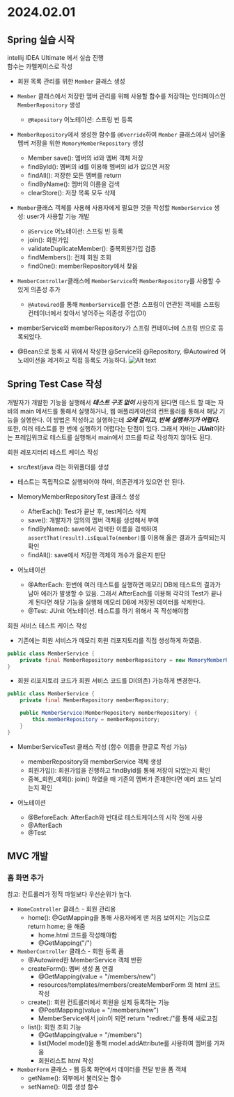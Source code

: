 # 2024.02.01

## Spring 실습 시작
intellij IDEA Ultimate 에서 실습 진행  
함수는 카멜케이스로 작성
- 회원 목록 관리를 위한 `Member` 클래스 생성
- `Member` 클래스에서 저장한 멤버 관리를 위해 사용할 함수를 저장하는 인터페이스인 `MemberRepository` 생성
    - `@Repository` 어노테이션: 스프링 빈 등록
- `MemberRepository`에서 생성한 함수를 `@Override`하여 `Member` 클래스에서 넘어올 멤버 저장을 위한 `MemoryMemberRepository` 생성
    - Member save(): 멤버의 id와 멤버 객체 저장
    - findById(): 멤버의 id를 이용해 멤버의 id가 없으면 저장
    - findAll(): 저장한 모든 멤버를 return
    - findByName(): 멤버의 이름을 검색
    - clearStore(): 저장 목록 모두 삭제
- `Member`클래스 객체를 사용해 사용자에게 필요한 것을 작성할 `MemberService` 생성: user가 사용할 기능 개발
    - `@Service` 어노테이션: 스프링 빈 등록
    - join(): 회원가입
    - validateDuplicateMember(): 중복회원가입 검증
    - findMembers(): 전체 회원 조회
    - findOne(): memberRepository에서 찾음
- `MemberController`클래스에 `MemberService`와 `MemberRepository`를 사용할 수 있게 의존성 추가
    - `@Autowired`를 통해 `MemberService`를 연결: 스프링이 연관된 객체를 스프링 컨테이너에서 찾아서 넣어주는 의존성 주입(DI)

- memberService와 memberRepository가 스프링 컨테이너에 스프링 빈으로 등록되었다.
- @Bean으로 등록 시 위에서 작성한 @Service와 @Repository, @Autowired 어노테이션을 제거하고 직접 등록도 가능하다.
![Alt text](<스프링 컨테이너.png>)


## Spring Test Case 작성
개발자가 개발한 기능을 실행해서 ***테스트 구조 없이*** 사용하게 된다면 테스트 할 때는 자바의 main 메서드를 통해서 실행하거나, 웹 애플리케이션의 컨트롤러를 통해서 해당 기능을 실행한다. 이 방법은 작성하고 실행하는데 ***오래 걸리고, 반복 실행하기가 어렵다.*** 또한, 여러 테스트를 한 번에 실행하기 어렵다는 단점이 있다. 그래서 자바는 ***JUnit***이라는 프레임워크로 테스트를 실행해서 main에서 코드를 따로 작성하지 않아도 된다.

회원 레포지터리 테스트 케이스 작성
- src/test/java 라는 하위폴더를 생성
- 테스트는 독립적으로 실행되어야 하며, 의존관계가 있으면 안 된다.
- MemoryMemberRepositoryTest 클래스 생성
    - AfterEach(): Test가 끝난 후, test케이스 삭제
    - save(): 개발자가 임의의 멤버 객체를 생성해서 부여
    - findByName(): save에서 검색한 이름을 검색하여 `assertThat(result).isEqualTo(member)`를 이용해 옳은 결과가 출력되는지 확인
    - findAll(): save에서 저장한 객체의 개수가 옳은지 판단

- 어노테이션
    - @AfterEach: 한번에 여러 테스트를 실행하면 메모리 DB에 테스트의 결과가 남아 에러가 발생할 수 있음. 그래서 AfterEach를 이용해 각각의 Test가 끝나게 된다면 해당 기능을 실행해 메모리 DB에 저장된 데이터를 삭제한다.
    - @Test: JUnit 어노테이션. 테스트를 하기 위해서 꼭 작성해야함

회원 서비스 테스트 케이스 작성  
- 기존에는 회원 서비스가 메모리 회원 리포지토리를 직접 생성하게 하였음.
```java
public class MemberService {
    private final MemberRepository memberRepository = new MemoryMemberRepository();
}
```
- 회원 리포지토리 코드가 회원 서비스 코드를 DI(의존) 가능하게 변경한다.
```java
public class MemberService {
    private final MemberRepository memberRepository;

    public MemberService(MemberRepository memberRepository) {
        this.memberRepository = memberRepository;
    }
}
```
- MemberServiceTest 클래스 작성 (함수 이름을 한글로 작성 가능)
    - memberRepository와 memberService 객체 생성
    - 회원가입(): 회원가입을 진행하고 findById를 통해 저장이 되었는지 확인
    - 중복_회원_예외(): join() 하였을 때 기존의 멤버가 존재한다면 에러 코드 날리는지 확인

- 어노테이션
    - @BeforeEach: AfterEach와 반대로 테스트케이스의 시작 전에 사용
    - @AfterEach
    - @Test

## MVC 개발
### 홈 화면 추가
참고: 컨트롤러가 정적 파일보다 우선순위가 높다.
- `HomeController` 클래스 - 회원 관리용
    - home(): @GetMapping을 통해 사용자에게 맨 처음 보여지는 기능으로 return home; 을 해줌
        - home.html 코드를 작성해야함
        - @GetMapping("/")
- `MemberController` 클래스 - 회원 등록 폼
    - @Autowired한 MemberService 객체 반환
    - createForm(): 멤버 생성 폼 연결
        - @GetMapping(value = "/members/new")
        - resources/templates/members/createMemberForm 의 html 코드 작성
    - create(): 회원 컨트롤러에서 회원을 실제 등록하는 기능
        - @PostMapping(value = "/members/new")
        - MemberService에서 join이 되면 return "rediret:/"를 통해 새로고침
    - list(): 회원 조회 기능
        - @GetMapping(value = "/members")
        - list(Model model)을 통해 model.addAttribute를 사용하여 멤버를 가져옴
        - 회원리스트 html 작성
- `MemberForm` 클래스 - 웹 등록 화면에서 데이터를 전달 받을 폼 객체
    - getName(): 외부에서 불러오는 함수 
    - setName(): 이름 생성 함수
